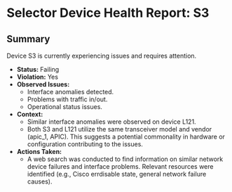 # Selector Device Health Report: S3

## Summary

Device S3 is currently experiencing issues and requires attention.

*   **Status:** Failing
*   **Violation:** Yes
*   **Observed Issues:**
    *   Interface anomalies detected.
    *   Problems with traffic in/out.
    *   Operational status issues.
*   **Context:**
    *   Similar interface anomalies were observed on device L121.
    *   Both S3 and L121 utilize the same transceiver model and vendor (apic_1, APIC). This suggests a potential commonality in hardware or configuration contributing to the issues.
*   **Actions Taken:**
    *   A web search was conducted to find information on similar network device failures and interface problems. Relevant resources were identified (e.g., Cisco errdisable state, general network failure causes).